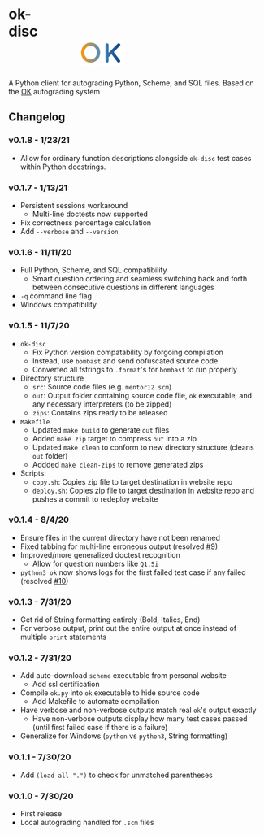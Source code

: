 <p align="center"><h1>ok-disc&nbsp;&nbsp;&nbsp;&nbsp;&nbsp;&nbsp;&nbsp;&nbsp;&nbsp;&nbsp;&nbsp;&nbsp;&nbsp;&nbsp;&nbsp;&nbsp;&nbsp;&nbsp;&nbsp;&nbsp;&nbsp;&nbsp;&nbsp;&nbsp;&nbsp;&nbsp;&nbsp;&nbsp;&nbsp;&nbsp;&nbsp;&nbsp;&nbsp;&nbsp;&nbsp;&nbsp;&nbsp;&nbsp;&nbsp;&nbsp;&nbsp;&nbsp;&nbsp;&nbsp;&nbsp;&nbsp;&nbsp;&nbsp;&nbsp;&nbsp;&nbsp;&nbsp;&nbsp;&nbsp;&nbsp;&nbsp;&nbsp;&nbsp;&nbsp;&nbsp;&nbsp;&nbsp;&nbsp;&nbsp;&nbsp;&nbsp;&nbsp;&nbsp;&nbsp;&nbsp;&nbsp;&nbsp;&nbsp;&nbsp;&nbsp;&nbsp;&nbsp;&nbsp;&nbsp;&nbsp;&nbsp;&nbsp;&nbsp;&nbsp;&nbsp;&nbsp;&nbsp;&nbsp;<img src="https://github.com/LarynQi/ok-disc/blob/master/assets/img/ok-logo.png" alt="drawing" height="50"/></h1></p>

A Python client for autograding Python, Scheme, and SQL files. Based on the [OK](https://github.com/okpy/ok-client) autograding system 

## Changelog

### v0.1.8 - 1/23/21
* Allow for ordinary function descriptions alongside `ok-disc` test cases within Python docstrings.

### v0.1.7 - 1/13/21
* Persistent sessions workaround
  * Multi-line doctests now supported
* Fix correctness percentage calculation
* Add `--verbose` and `--version`

### v0.1.6 - 11/11/20
* Full Python, Scheme, and SQL compatibility
  * Smart question ordering and seamless switching back and forth between consecutive questions in different languages
* `-q` command line flag
* Windows compatibility

### v0.1.5 - 11/7/20
* `ok-disc`
  * Fix Python version compatability by forgoing compilation
  * Instead, use `bombast` and send obfuscated source code
  * Converted all fstrings to `.format`'s for `bombast` to run properly
* Directory structure
  * `src`: Source code files (e.g. `mentor12.scm`)
  * `out`: Output folder containing source code file, `ok` executable, and any necessary interpreters (to be zipped)
  * `zips`: Contains zips ready to be released
* `Makefile`
  * Updated `make build` to generate `out` files
  * Added `make zip` target to compress `out` into a zip
  * Updated `make clean` to conform to new directory structure (cleans `out` folder)
  * Addded `make clean-zips` to remove generated zips
* Scripts:
  * `copy.sh`: Copies zip file to target destination in website repo
  * `deploy.sh`: Copies zip file to target destination in website repo and pushes a commit to redeploy website
 
### v0.1.4 - 8/4/20
* Ensure files in the current directory have not been renamed
* Fixed tabbing for multi-line erroneous output (resolved [#9](https://github.com/LarynQi/ok-disc/issues/9))
* Improved/more generalized doctest recognition
  * Allow for question numbers like `Q1.5i`
* `python3 ok` now shows logs for the first failed test case if any failed (resolved [#10](https://github.com/LarynQi/ok-disc/issues/10))

### v0.1.3 - 7/31/20
* Get rid of String formatting entirely (Bold, Italics, End)
* For verbose output, print out the entire output at once instead of multiple `print` statements

### v0.1.2 - 7/31/20
* Add auto-download `scheme` executable from personal website
  * Add ssl certification
* Compile `ok.py` into `ok` executable to hide source code
  * Add Makefile to automate compilation
* Have verbose and non-verbose outputs match real `ok`'s output exactly
  * Have non-verbose outputs display how many test cases passed (until first failed case if there is a failure)
* Generalize for Windows (`python` vs `python3`, String formatting)

### v0.1.1 - 7/30/20
* Add `(load-all ".")` to check for unmatched parentheses

### v0.1.0 - 7/30/20
* First release
* Local autograding handled for `.scm` files
